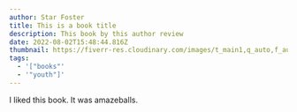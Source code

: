 ```yaml
---
author: Star Foster
title: This is a book title
description: This book by this author review
date: 2022-08-02T15:48:44.816Z
thumbnail: https://fiverr-res.cloudinary.com/images/t_main1,q_auto,f_auto,q_auto,f_auto/gigs/101874664/original/6647c3de3e0a61444b8934afcd6903db0ff94147/design-a-good-cover-for-your-book-or-your-novel.jpg
tags:
  - '["books"'
  - '"youth"]'
---
```

I liked this book. It was amazeballs.